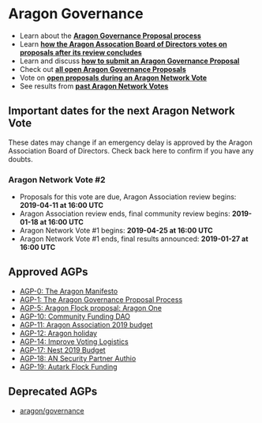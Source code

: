 # Aragon Governance

- Learn about the [**Aragon Governance Proposal process**](https://github.com/aragon/AGPs/blob/master/AGPs/AGP-1.md)
- Learn [**how the Aragon Assocation Board of Directors votes on proposals after its review concludes**](https://github.com/aragon/AGPs/blob/master/aa_board_review.md)
- Learn and discuss [**how to submit an Aragon Governance Proposal**](https://forum.aragon.org/t/how-to-create-an-aragon-governance-proposal/374)
- Check out [**all open Aragon Governance Proposals**](https://github.com/aragon/AGPs/pulls)
- Vote on [**open proposals during an Aragon Network Vote**](https://survey.aragon.org)
- See results from [**past Aragon Network Votes**](https://github.com/aragon/AGPs/tree/master/votes)

## Important dates for the next Aragon Network Vote

These dates may change if an emergency delay is approved by the Aragon Association Board of Directors. Check back here to confirm if you have any doubts.

### Aragon Network Vote #2

- Proposals for this vote are due, Aragon Association review begins: **2019-04-11 at 16:00 UTC**
- Aragon Association review ends, final community review begins: **2019-01-18 at 16:00 UTC**
- Aragon Network Vote #1 begins: **2019-04-25 at 16:00 UTC**
- Aragon Network Vote #1 ends, final results announced: **2019-01-27 at 16:00 UTC**

## Approved AGPs

- [AGP-0: The Aragon Manifesto](https://github.com/aragon/AGPs/blob/master/AGPs/AGP-0.md)
- [AGP-1: The Aragon Governance Proposal Process](https://github.com/aragon/AGPs/blob/master/AGPs/AGP-1.md)
- [AGP-5: Aragon Flock proposal: Aragon One](https://github.com/aragon/AGPs/blob/master/AGPs/AGP-5.md)
- [AGP-10: Community Funding DAO](https://github.com/aragon/AGPs/blob/master/AGPs/AGP-10.md)
- [AGP-11: Aragon Association 2019 budget](https://github.com/aragon/AGPs/blob/master/AGPs/AGP-11.md)
- [AGP-12: Aragon holiday](https://github.com/aragon/AGPs/blob/master/AGPs/AGP-12.md)
- [AGP-14: Improve Voting Logistics](https://github.com/aragon/AGPs/blob/master/AGPs/AGP-14.md)
- [AGP-17: Nest 2019 Budget](https://github.com/aragon/AGPs/blob/master/AGPs/AGP-17.md)
- [AGP-18: AN Security Partner Authio](https://github.com/aragon/AGPs/blob/master/AGPs/AGP-18.md)
- [AGP-19: Autark Flock Funding](https://github.com/aragon/AGPs/blob/master/AGPs/AGP-19.md)

## Deprecated AGPs

- [aragon/governance](https://github.com/aragon/governance/)
